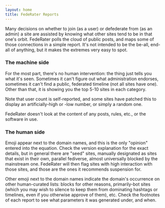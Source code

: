 ```yaml
---
layout: home
title: FedeRater Reports
---
```

Many decisions on whether to join (as a user) or defederate from (as an admin) a site are assisted by knowing what other sites tend to be in that one's orbit. FedeRater polls the cloud of public posts, and maps some of those connections in a simple report. It's not intended to be the be-all, end-all of anything, but it makes the extremes very easy to spot.

### The machine side

For the most part, there's no human intervention: the thing just tells you what it's seen. Sometimes it can't figure out what administration endorses, sometimes it can't find a public, federated timeline (not all sites have one). Other than that, it is showing you the top 5-10 sites in each category.

Note that user count is self-reported, and some sites have patched this to display an artificially-high or -low number, or simply a random one.

FedeRater doesn't look at the content of any posts, rules, etc., or the software in use.

### The human side

Emoji appear next to the domain names, and this is the only "opinion" entered into the equation. Check the version explanation for the exact details, but in general there are "seed" sites, manually designated as sites that exist in their own, parallel fediverse, almost universally blocked by the mainstream one. FedeRater will then flag sites with high interaction with those sites, and those are the ones it recommends suspension for.

Other emoji next to the domain names indicate the domain's occurrence on other human-curated lists: blocks for other reasons, primarily-bot sites (which you may wish to silence to keep them from dominating hashtags or timelines, even if you otherwise approve of them), etc. Check the footnotes of each report to see what parameters it was generated under, and when.
